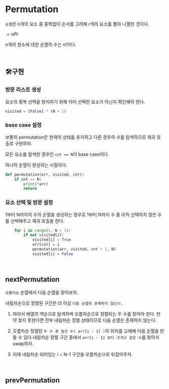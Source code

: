 # Permutation

`순열`은 $n$개의 요소 중 중복없이 순서를 고려해 $r$개의 요소를 뽑아 나열한 것이다.

$= nPr$

$n$개의 원소에 대한 순열의 수는 $n!$이다.

<br>

## 🛠️구현

### 방문 리스트 생성

요소의 중복 선택을 방지하기 위해 이미 선택한 요소가 아닌지 확인해야 한다.

```Python
visited = [False] * (N + 1)
```

### base case 설정

보통의 permutation은 현재의 상태를 유지하고 다른 경우의 수를 탐색하므로 재귀 호출로 구현하자.

모든 요소를 탐색한 경우인 `cnt == N`이 base case이다. 

하나의 순열이 완성되는 시점이다.

```Python
def permutation(arr, visited, cnt):
    if cnt == N:
        print(*arr)
        return
```

### 요소 선택 및 방문 설정

1부터 N까지의 수의 순열을 생성하는 경우로 1부터 N까지 수 중 아직 선택하지 않은 수를 선택해주고 재귀 호출을 한다.

```Python
    for i in range(1, N + 1):
        if not visited[i]:
            visited[i] = True
            arr[cnt] = i
            permutation(arr, visited, cnt + 1, N)
            visited[i] = False
```

<br>

## nextPermutation

`오름차순` 순열에서 다음 순열을 찾아보자.

내림차순으로 정렬된 구간은 더 이상 `다음 순열이 존재하지 않는다.`

1. 따라서 배열의 역순으로 탐색하며 오름차순으로 정렬되는 두 수를 찾아야 한다. 만약 찾지 못한다면 전부 내림차순 정렬 상태이므로 다음 순열은 존재하지 않는다.

2. 오름차순 정렬된 `두 수 중 앞선 수( arr[i - 1] )`의 위치를 교체해 다음 순열을 만들 수 있다.내림차순 정렬 구간 중에서 `arr[i - 1] 보다 크거나 같은 수`를 찾아서 swap하자.

3. 이제 내림차순 되어있는 i ~ N-1 구간을 오름차순으로 뒤집어주자.


<br>

## prevPermutation
